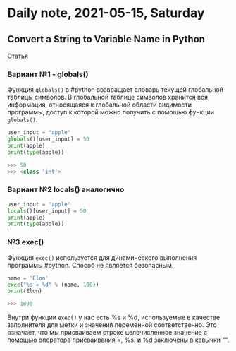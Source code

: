 # Daily note,  2021-05-15, Saturday

## Convert a String to Variable Name in Python

[Статья](https://www.delftstack.com/howto/python/python-string-to-variable-name/)

### Вариант №1 - globals()

Функция `globals()` в #python возвращает словарь текущей глобальной таблицы символов. В глобальной таблице символов хранится вся информация, относящаяся к глобальной области видимости программы, доступ к которой можно получить с помощью функции `globals()`.

```python
user_input = "apple"
globals()[user_input] = 50
print(apple)
print(type(apple))

>>> 50
>>> <class 'int'>
```

### Вариант №2 locals() аналогично

```python
user_input = "apple"
locals()[user_input] = 50
print(apple)
print(type(apple))
```

### №3 exec()

Функция `exec()` используется для динамического выполнения программы #python. Способ не является безопасным.

```python
name = 'Elon'
exec("%s = %d" % (name, 100))
print(Elon)

>>> 1000
```

Внутри функции `exec()` у нас есть %s и %d, используемые в качестве заполнителя для метки и значения переменной соответственно. Это означает, что мы присваиваем строке целочисленное значение с помощью оператора присваивания =, %s, и %d заключены в кавычки "".
